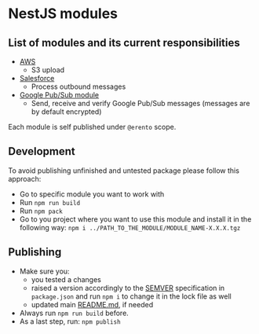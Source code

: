 # NestJS modules

## List of modules and its current responsibilities
 - [AWS](modules/aws)
    - S3 upload
 - [Salesforce](modules/salesforce)
    - Process outbound messages
 - [Google Pub/Sub module](modules/google-pubsub)
    - Send, receive and verify Google Pub/Sub messages (messages are by default encrypted)
    
Each module is self published under `@erento` scope.

## Development
To avoid publishing unfinished and untested package please follow this approach:

- Go to specific module you want to work with
- Run `npm run build`
- Run `npm pack`
- Go to you project where you want to use this module and install it in the following way:
  `npm i ../PATH_TO_THE_MODULE/MODULE_NAME-X.X.X.tgz`


## Publishing
- Make sure you:
  - you tested a changes
  - raised a version accordingly to the [SEMVER](https://semver.org) specification in `package.json` and run `npm i` to change it in the lock file as well
  - updated main [README.md](README.md), if needed
- Always run `npm run build` before.
- As a last step, run: `npm publish`
